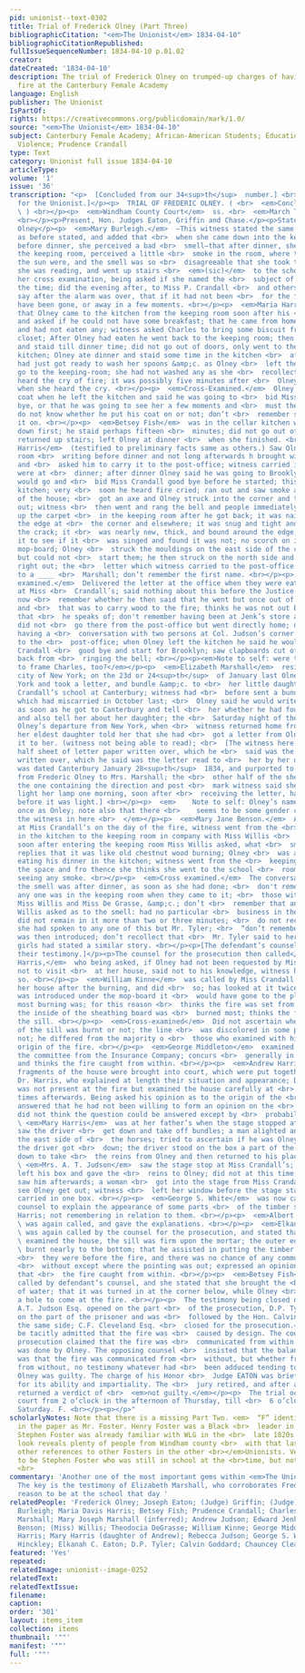 ```yaml
---
pid: unionist--text-0302
title: Trial of Frederick Olney (Part Three)
bibliographicCitation: "<em>The Unionist</em> 1834-04-10"
bibliographicCitationRepublished: 
fullIssueSequenceNumber: 1834-04-10 p.01.02
creator: 
dateCreated: '1834-04-10'
description: The trial of Frederick Olney on trumped-up charges of having set an arson
  fire at the Canterbury Female Academy
language: English
publisher: The Unionist
IsPartOf: 
rights: https://creativecommons.org/publicdomain/mark/1.0/
source: "<em>The Unionist</em> 1834-04-10"
subject: Canterbury Female Academy; African-American Students; Education; Race; Vigilante
  Violence; Prudence Crandall
type: Text
category: Unionist full issue 1834-04-10
articleType: 
volume: '1'
issue: '36'
transcription: "<p>  [Concluded from our 34<sup>th</sup>  number.] <br></p><p>[Reported
  for the Unionist.]</p><p>  TRIAL OF FREDERIC OLNEY. ( <br>  <em>Concluded.</em>
  \ ) <br></p><p>  <em>Windham County Court</em>  ss. <br>  <em>March Term,</em>  1834.
  <br></p><p>Present, Hon. Judges Eaton, Griffin and Chase.</p><p>State vs. Frederic
  Olney</p><p>  <em>Mary Burleigh.</em>  —This witness stated the same general facts
  as before stated, and added that <br>  when she came down into the keeping room,
  before dinner, she perceived a bad <br>  smell—that after dinner, she returned to
  the keeping room, perceived a little <br>  smoke in the room, where the rays of
  the sun were, and the smell was so <br>  disagreeable that she took the paper which
  she was reading, and went up stairs <br>  <em>(sic)</em>  to the school room. On
  her cross examination, being asked if she named the <br>  subject of the smell at
  the time; did the evening after, to Miss P. Crandall <br>  and others; heard Olney
  say after the alarm was over, that if it had not been <br>  for the fire, he should
  have been gone, or away in a few moments. <br></p><p>  <em>Maria Harris</em>  testified
  that Olney came to the kitchen from the keeping room soon after his <br>  arrival
  and asked if he could not have some breakfast; that he came from home <br>  early
  and had not eaten any; witness asked Charles to bring some biscuit from <br>  the
  closet; After Olney had eaten he went back to the keeping room; then came <br>  back,
  and staid till dinner time; did not go out of doors, only went to the <br>  cellar
  kitchen; Olney ate dinner and staid some time in the kitchen <br>  afterwards; witness
  had just got ready to wash her spoons &amp;c. as Olney <br>  left the kitchen to
  go to the keeping-room; she had not washed any as she <br>  recollects when she
  heard the cry of fire; it was possibly five minutes after <br>  Olney left the kitchen
  when she heard the cry. <br></p><p>  <em>Cross-Examined.</em>  Olney took his loose
  coat when he left the kitchen and said he was going to <br>  bid Miss Crandall good
  bye, or that he was going to see her a few moments and <br>  must then go to Brooklyn;
  do not know whether he put his coat on or not; don’t <br>  remember seeing him put
  it on. <br></p><p>  <em>Betsey Fish</em>  was in the cellar kitchen when Olney came
  down first; he staid perhaps fifteen <br>  minutes; did not go out of doors but
  returned up stairs; left Olney at dinner <br>  when she finished. <br></p><p>  <em>Charles
  Harris</em>  (testified to preliminary facts same as others.) Saw Olney in the keeping
  room <br>  writing before dinner and not long afterwards h brought witness a letter
  and <br>  asked him to carry it to the post-office; witness carried it when they
  were at <br>  dinner; after dinner Olney said he was going to Brooklyn, that he
  would go and <br>  bid Miss Crandall good bye before he started; this was in the
  kitchen; very <br>  soon he heard fire cried; ran out and saw smoke at the corner
  of the house; <br>  got an axe and Olney struck into the corner and the smoke burst
  out; witness <br>  then went and rang the bell and people immediately came; he took
  up the carpet <br>  in the keeping room after he got back; it was nailed down round
  the edge at <br>  the corner and elsewhere; it was snug and tight and filled up
  the crack; it <br>  was nearly new, thick, and bound around the edge; has examined
  it to see if it <br>  was singed and found it was not; no scorch on it or on the
  mop-board; Olney <br>  struck the mouldings on the east side of the corner at first,
  but could not <br>  start them; he then struck on the north side and the smoke came
  right out; the <br>  letter which witness carried to the post-office was directed
  to a ____ <br>  Marshall; don’t remember the first name. <br></p><p>  <em>Cross
  examined.</em>  Delivered the letter at the office when they were eating dinner
  at Miss <br>  Crandall’s; said nothing about this before the Justice’s Court; don’t
  now <br>  remember whether he then said that he went but once out of the kitchen
  and <br>  that was to carry wood to the fire; thinks he was not out but this time
  that <br>  he speaks of; don't remember having been at Jenk’s store about noon;
  did not <br>  go there from the post-office but went directly home; don’t remember
  having a <br>  conversation with two persons at Col. Judson’s corner when he went
  to the <br>  post-office; when Olney left the kitchen he said he would bid Miss
  Crandall <br>  good bye and start for Brooklyn; saw clapboards cut off when he came
  back from <br>  ringing the bell; <br></p><p><em>Note to self: were they trying
  to frame Charles, too?</em></p><p>  <em>Elizabeth Marshall</em>  resides in the
  city of New York; on the 23d or 24<sup>th</sup>  of January last Olney left New
  York and took a letter, and bundle &amp;c. to <br>  her little daughter at Miss
  Crandall’s school at Canterbury; witness had <br>  before sent a bundle to her daughter
  which had miscarried in October last; <br>  Olney said he would write to witness
  as soon as he got to Canterbury and tell <br>  her whether he had found it or not
  and also tell her about her daughter; the <br>  Saturday night of the week following
  Olney’s departure from New York, when <br>  witness returned home from her work,
  her eldest daughter told her that she had <br>  got a letter from Olney, and read
  it to her. (witness not being able to read); <br>  [The witness here produced a
  half sheet of letter paper written over, which he <br>  said was the letter paper
  written over, which he said was the letter read to <br>  her by her daughter; it
  was dated Canterbury January 28<sup>th</sup>  1834, and purported to be a letter
  from Frederic Olney to Mrs. Marshall; the <br>  other half of the sheet, which was
  the one containing the direction and post <br>  mark witness said she had used to
  light her lamp one morning, soon after <br>  receiving the letter, having risen
  before it was light.] <br></p><p>  <em>    Note to self: Olney’s name was misspelt
  once as Onley; note also that there <br>    seems to be some gender confusion about
  the witness in here <br>  </em></p><p>  <em>Mary Jane Benson.</em>  After dinner
  at Miss Crandall’s on the day of the fire, witness went from the <br>  dinner table
  in the kitchen to the keeping room in company with Miss Willis <br>  and others;
  soon after entering the keeping room Miss Willis asked, what <br>  smells so? witness
  replies that it was like old chestnut wood burning; Olney <br>  was at this time
  eating his dinner in the kitchen; witness went from the <br>  keeping room into
  the space and fro thence she thinks she went to the school <br>  room; don’t recollect
  seeing any smoke. <br></p><p>  <em>Cross examined.</em>  The conversation about
  the smell was after dinner, as soon as she had done; <br>  don't remember whether
  any one was in the keeping room when they came to it; <br>  those with witness were
  Miss Willis and Miss De Grasse, &amp;c.; don’t <br>  remember that any but Miss
  Willis asked as to the smell: had no particular <br>  business in the room, and
  did not remain in it more than two or three minutes; <br>  do not recollect whether
  she had spoken to any one of this but Mr. Tyler; <br>  “don’t remember how the conversation
  was then introduced; don’t recollect that <br>  Mr. Tyler said to her that other
  girls had stated a similar story. <br></p><p>[The defendant’s counsel here rested
  their testimony.]</p><p>The counsel for the prosecution then called</p><p>  <em>Charles
  Harris,</em>  who being asked, if Olney had not been requested by Miss Crandall
  not to visit <br>  at her house, said not to his knowledge, witness has never said
  so. <br></p><p>  <em>William Kinne</em>  was called by Miss Crandall to examine
  her house after the burning, and did <br>  so; has looked at it twice; if the fire
  was introduced under the mop-board it <br>  would have gone to the place where the
  most burning was; for this reason <br>  thinks the fire was set from the inside;
  the inside of the sheathing board was <br>  burned most; thinks the fire began on
  the sill. <br></p><p>  <em>Cross-examined</em>  Did not ascertain whether the bottom
  of the sill was burnt or not; the line <br>  was discolored in some places, in others
  not; he differed from the majority o <br>  those who examined with him as to the
  origin of the fire. <br></p><p>  <em>George Middleton</em>  examined the house with
  the committee from the Insurance Company; concurs <br>  generally in their statements
  and thinks the fire caught from within. <br></p><p>  <em>Andrew Harris.</em>  (Large
  fragments of the house were brought into court, which were put together <br>  by
  Dr. Harris, who explained at length their situation and appearance; Dr <br>  Harris
  was not present at the fire but examined the house carefully at <br>  different
  times afterwards. Being asked his opinion as to the origin of the <br>  fire, he
  answered that he had not been willing to form an opinion on the <br>  subject, and
  did not think the question could be answered except by <br>  probabilities. <br></p><p>
  \ <em>Mary Harris</em>  was at her father’s when the stage stopped at Miss Crandall’s;
  saw the driver <br>  get down and take off bundles; a man alighted and stood on
  the east side of <br>  the horses; tried to ascertain if he was Olney; the man with
  the driver got <br>  down; the driver stood on the box a part of the time; he stepped
  down to take <br>  the reins from Olney and then returned to his place. <br></p><p>
  \ <em>Mrs. A. T. Judson</em>  saw the stage stop at Miss Crandall’s; the driver
  left his box and gave the <br>  reins to Olney; did not at this time know Olney;
  saw him afterwards; a woman <br>  got into the stage from Miss Crandall’s; did not
  see Olney get out; witness <br>  left her window before the stage started; the driver
  carried in one box. <br></p><p>  <em>George S. White</em>  was now called by defendants
  counsel to explain the appearance of some parts <br>  of the timber shown by Dr.
  Harris; not remembering in relation to them. <br></p><p>  <em>Albert Hinckley</em>
  \ was again called, and gave the explanations. <br></p><p>  <em>Elkanah C. Eaton.</em>
  \ was again called by the counsel for the prosecution, and stated that when he <br>
  \ examined the house, the sill was firm upon the mortar; the outer edge was <br>
  \ burnt nearly to the bottom; that he assisted in putting the timber together as
  <br>  they were before the fire, and there was no chance of any communication from
  <br>  without except where the pointing was out; expressed an opinion as before
  that <br>  the fire caught from within. <br></p><p>  <em>Betsey Fish</em>  was again
  called by defendant’s counsel, and she stated that she brought the <br>  first pail
  of water; that it was turned in at the corner below, while Olney <br>  was cutting
  a hole to come at the fire. <br></p><p>  The testimony being closed on both sides,
  A.T. Judson Esq. opened on the part <br>  of the prosecution, D.P. Tyler Esq. opened
  on the part of the prisoner and was <br>  followed by the Hon. Calvin Goddard on
  the same side; C.F. Cleveland Esq. <br>  closed for the prosecution.—It seemed to
  be tacitly admitted that the fire was <br>  caused by design. The counsel for the
  prosecution claimed that the fire was <br>  communicated from within and that it
  was done by Olney. The opposing counsel <br>  insisted that the balance of proof
  was that the fire was communicated from <br>  without, but whether from within or
  from without, no testimony whatever had <br>  been adduced tending to show that
  Olney was guilty. The charge of his Honor <br>  Judge EATON was brief, but distinguished
  for its ability and impartiality. The <br>  jury retired, and after a short absence
  returned a verdict of <br>  <em>not guilty.</em></p><p>  The trial occupied the
  court from 2 o’clock in the afternoon of Thursday, till <br>  6 o’clock P.M. on
  Saturday. F. <br></p><p></p>"
scholarlyNotes: Note that there is a missing Part Two. <em>  “F” identified elsewhere
  in the paper as Mr. Foster. Henry Foster was a Black <br>  leader in Hartford, and
  Stephen Foster was already familiar with WLG in the <br>  late 1820s. A quick Ancestry
  look reveals plenty of people from Windham county <br>  with that last name. No
  other references to other Fosters in the other <br></em>Unionists. Very unlikely
  to be Stephen Foster who was still in school at the <br>time, but not impossible.
  <br>
commentary: 'Another one of the most important gems within <em>The Unionist</em>.
  The key is the testimony of Elizabeth Marshall, who corroborates Frederick Olney''s
  reason to be at the school that day '
relatedPeople: 'Frederick Olney; Joseph Eaton; (Judge) Griffin; (Judge) Chase; Mary
  Burleigh; Maria Davis Harris; Betsey Fish; Prudence Crandall; Charles Harris, Elizabeth
  Marshall; Mary Joseph Marshall (inferred); Andrew Judson; Edward Jenks; Mary Jane
  Benson; (Miss) Willis; Theodocia DeGrasse; William Kinne; George Middleton; Andrew
  Harris; Mary Harris (daughter of Andrew); Rebecca Judson; George S. White; Albert
  Hinckley; Elkanah C. Eaton; D.P. Tyler; Calvin Goddard; Chauncey Cleaveland; '
featured: 'Yes'
repeated: 
relatedImage: unionist--image-0252
relatedText: 
relatedTextIssue: 
filename: 
caption: 
order: '301'
layout: items_item
collection: items
thumbnail: '""'
manifest: '""'
full: '""'
---
```

